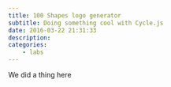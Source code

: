 ```yaml
---
title: 100 Shapes logo generator
subtitle: Doing something cool with Cycle.js
date: 2016-03-22 21:31:33
description:
categories:
    - labs
---
```


We did a thing here
